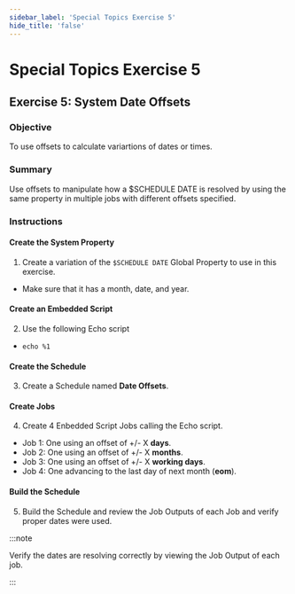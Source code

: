 ```yaml
---
sidebar_label: 'Special Topics Exercise 5'
hide_title: 'false'
---
```


<head>
  <meta name="robots" content="noindex, nofollow" />
</head>

# Special Topics Exercise 5
 
## Exercise 5: System Date Offsets
 
### Objective

To use offsets to calculate variartions of dates or times.
 
### Summary

Use offsets to manipulate how a $SCHEDULE DATE is resolved by using the same property in multiple jobs with different offsets specified.

### Instructions
 
#### Create the System Property

1. Create a variation of the ```$SCHEDULE DATE``` Global Property to use in this exercise.
  * Make sure that it has a month, date, and year.

#### Create an Embedded Script

2. Use the following Echo script
  * ```echo %1```

#### Create the Schedule

3. Create a Schedule named **Date Offsets**.

#### Create Jobs

4. Create 4 Enbedded Script Jobs calling the Echo script. 
  * Job 1: One using an offset of +/- X **days**.
  * Job 2: One using an offset of +/- X **months**.
  * Job 3: One using an offset of +/- X **working days**.
  * Job 4: One advancing to the last day of next month (**eom**).

#### Build the Schedule

5. Build the Schedule and review the Job Outputs of each Job and verify proper dates were used.

:::note

Verify the dates are resolving correctly by viewing the Job Output of each job.

:::